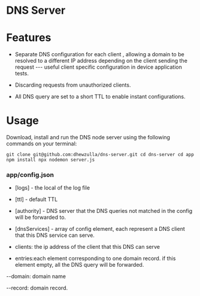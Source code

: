 
# DNS Server

  
 # Features

- Separate DNS configuration for each client , allowing a domain to be resolved to a different IP address depending on  the client sending the request --- useful client specific configuration in device application tests.  

- Discarding requests from unauthorized clients.

- All DNS query are set to a short TTL to enable instant configurations.  

# Usage

Download, install and run  the DNS node server using the following commands on your terminal:

`git clone git@github.com:dhewzulla/dns-server.git
 cd dns-server
 cd app
 npm install
 npx nodemon server.js `
 
 

### app/config.json

 
* [logs] - the local of the log file

* [ttl] - default TTL

* [authority] - DNS server that the DNS queries not matched in the config will be forwarded to.

* [dnsServices] - array of config element, each represent a DNS client that this DNS service can serve.

- clients: the ip address of the client that this DNS can serve

- entries:each element corresponding to one domain record. if this element empty, all the DNS query will be forwarded.

--domain: domain name

--record: domain record.

  
  


  

  


